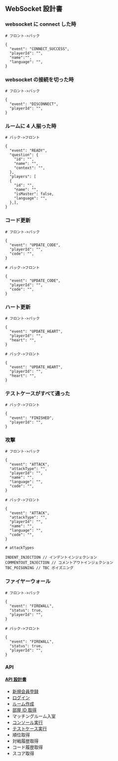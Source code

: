 ## WebSocket 設計書

### websocket に connect した時

```
# フロント->バック

{
  "event": "CONNECT_SUCCESS",
  "playerId": "",
  "name":"",
  "language": "",
}
```

### websocket の接続を切った時

```
# フロント->バック

{
  "event": "DISCONNECT",
  "playerId": "",
}
```

### ルームに 4 人揃った時

```
# バック->フロント

{
  "event": "READY",
  "question": {
    "id": "",
    "name": "",
    "context": "",
  },
  "players": [
  {
    "id": "",
    "name": "",
    "isMaster": false,
    "language": "",
  },],
}
```

### コード更新

```
# フロント->バック

{
  "event": "UPDATE_CODE",
  "playerId": "",
  "code": "",
}

# バック->フロント

{
  "event": "UPDATE_CODE",
  "playerId": "",
  "code": "",
}
```

### ハート更新

```
# フロント->バック

{
  "event": "UPDATE_HEART",
  "playerId": "",
  "heart": "",
}

# バック->フロント

{
  "event": "UPDATE_HEART",
  "playerId": "",
  "heart": "",
}
```

### テストケースがすべて通った

```
# バック->フロント

{
  "event": "FINISHED",
  "playerId": "",
}
```

### 攻撃

```
# フロント->バック

{
  "event": "ATTACK",
  "attackType": "",
  "playerId": "",
  "name": "",
  "language": "",
  "code": "",
}

# バック->フロント

{
  "event": "ATTACK",
  "attackType": "",
  "playerId": "",
  "name": "",
  "language": "",
  "code": "",
}

# attackTypes

INDENT_INJECTION // インデントインジェクション
COMMENTOUT_INJECTION // コメントアウトインジェクション
TBC_POISONING // TBC ポイズニング
```

### ファイヤーウォール

```
# フロント->バック

{
  "event": "FIREWALL",
  "status": true,
  "playerId": "",
}

# バック->フロント

{
  "event": "FIREWALL",
  "status": true,
  "playerId": "",
}
```

### API

#### [API 設計書](https://github.com/team-kamibukuro/hacku2022-backend/tree/main/document/HTTP)

- [新規会員登録](https://github.com/team-kamibukuro/hacku2022-backend/blob/main/document/HTTP/siginup.md)
- [ログイン](https://github.com/team-kamibukuro/hacku2022-backend/blob/main/document/HTTP/login.md)
- [ルーム作成](https://github.com/team-kamibukuro/hacku2022-backend/blob/main/document/HTTP/create_room.md)
- [部屋 ID 取得](https://github.com/team-kamibukuro/hacku2022-backend/blob/main/document/HTTP/get_room_id.md)
- マッチングルーム入室
- [コンソール実行](https://github.com/team-kamibukuro/hacku2022-backend/blob/main/document/HTTP/console.md)
- [テストケース実行](https://github.com/team-kamibukuro/hacku2022-backend/blob/main/document/HTTP/testcase.md)
- 順位取得
- 対戦履歴取得
- コード履歴取得
- スコア取得
